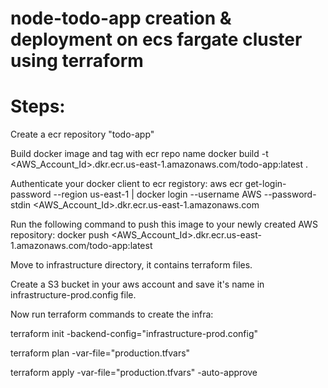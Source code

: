 # node-todo-app creation & deployment on ecs fargate cluster using terraform

# Steps:
Create a ecr repository "todo-app"

Build docker image and tag with ecr repo name
docker build -t <AWS_Account_Id>.dkr.ecr.us-east-1.amazonaws.com/todo-app:latest .

Authenticate your docker client to ecr registory:
aws ecr get-login-password --region us-east-1 | docker login --username AWS --password-stdin <AWS_Account_Id>.dkr.ecr.us-east-1.amazonaws.com

Run the following command to push this image to your newly created AWS repository:
docker push <AWS_Account_Id>.dkr.ecr.us-east-1.amazonaws.com/todo-app:latest

Move to infrastructure directory, it contains terraform files.

Create a S3 bucket in your aws account and save it's name in infrastructure-prod.config file.

Now run terraform commands to create the infra:

terraform init -backend-config="infrastructure-prod.config"

terraform plan -var-file="production.tfvars"

terraform apply -var-file="production.tfvars" -auto-approve